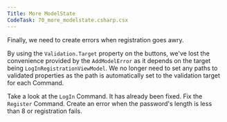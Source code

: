 ```yaml
---
Title: More ModelState
CodeTask: 70_more_modelstate.csharp.csx
---
```


Finally, we need to create errors when registration goes awry.

By using the `Validation.Target` property on the buttons, we've lost the convenience provided by the `AddModelError` as it depends on the target being `LogInRegistrationViewModel`. We no longer need to set any paths to validated properties as the path is automatically set to the validation target for each Command.

Take a look at the `LogIn` Command. It has already been fixed. Fix the `Register` Command. Create an error when the password's length is less than 8 or registration fails.